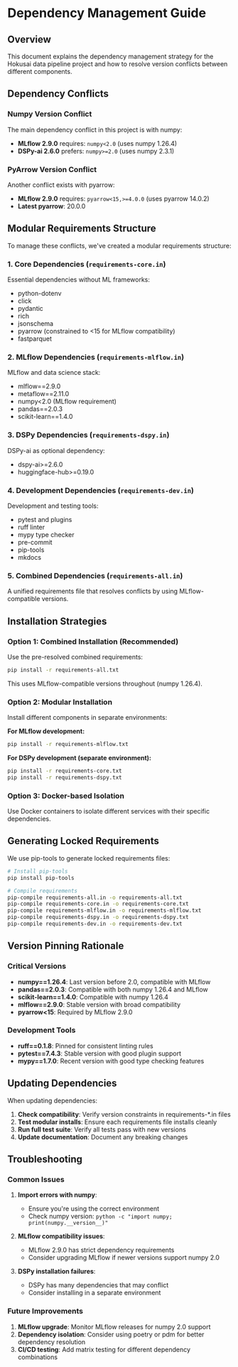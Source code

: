 # Dependency Management Guide

## Overview

This document explains the dependency management strategy for the Hokusai data pipeline project and how to resolve version conflicts between different components.

## Dependency Conflicts

### Numpy Version Conflict

The main dependency conflict in this project is with numpy:
- **MLflow 2.9.0** requires: `numpy<2.0` (uses numpy 1.26.4)
- **DSPy-ai 2.6.0** prefers: `numpy>=2.0` (uses numpy 2.3.1)

### PyArrow Version Conflict

Another conflict exists with pyarrow:
- **MLflow 2.9.0** requires: `pyarrow<15,>=4.0.0` (uses pyarrow 14.0.2)
- **Latest pyarrow**: 20.0.0

## Modular Requirements Structure

To manage these conflicts, we've created a modular requirements structure:

### 1. Core Dependencies (`requirements-core.in`)
Essential dependencies without ML frameworks:
- python-dotenv
- click
- pydantic
- rich
- jsonschema
- pyarrow (constrained to <15 for MLflow compatibility)
- fastparquet

### 2. MLflow Dependencies (`requirements-mlflow.in`)
MLflow and data science stack:
- mlflow==2.9.0
- metaflow==2.11.0
- numpy<2.0 (MLflow requirement)
- pandas==2.0.3
- scikit-learn==1.4.0

### 3. DSPy Dependencies (`requirements-dspy.in`)
DSPy-ai as optional dependency:
- dspy-ai>=2.6.0
- huggingface-hub>=0.19.0

### 4. Development Dependencies (`requirements-dev.in`)
Development and testing tools:
- pytest and plugins
- ruff linter
- mypy type checker
- pre-commit
- pip-tools
- mkdocs

### 5. Combined Dependencies (`requirements-all.in`)
A unified requirements file that resolves conflicts by using MLflow-compatible versions.

## Installation Strategies

### Option 1: Combined Installation (Recommended)
Use the pre-resolved combined requirements:
```bash
pip install -r requirements-all.txt
```

This uses MLflow-compatible versions throughout (numpy 1.26.4).

### Option 2: Modular Installation
Install different components in separate environments:

**For MLflow development:**
```bash
pip install -r requirements-mlflow.txt
```

**For DSPy development (separate environment):**
```bash
pip install -r requirements-core.txt
pip install -r requirements-dspy.txt
```

### Option 3: Docker-based Isolation
Use Docker containers to isolate different services with their specific dependencies.

## Generating Locked Requirements

We use pip-tools to generate locked requirements files:

```bash
# Install pip-tools
pip install pip-tools

# Compile requirements
pip-compile requirements-all.in -o requirements-all.txt
pip-compile requirements-core.in -o requirements-core.txt
pip-compile requirements-mlflow.in -o requirements-mlflow.txt
pip-compile requirements-dspy.in -o requirements-dspy.txt
pip-compile requirements-dev.in -o requirements-dev.txt
```

## Version Pinning Rationale

### Critical Versions
- **numpy==1.26.4**: Last version before 2.0, compatible with MLflow
- **pandas==2.0.3**: Compatible with both numpy 1.26.4 and MLflow
- **scikit-learn==1.4.0**: Compatible with numpy 1.26.4
- **mlflow==2.9.0**: Stable version with broad compatibility
- **pyarrow<15**: Required by MLflow 2.9.0

### Development Tools
- **ruff==0.1.8**: Pinned for consistent linting rules
- **pytest==7.4.3**: Stable version with good plugin support
- **mypy==1.7.0**: Recent version with good type checking features

## Updating Dependencies

When updating dependencies:

1. **Check compatibility**: Verify version constraints in requirements-*.in files
2. **Test modular installs**: Ensure each requirements file installs cleanly
3. **Run full test suite**: Verify all tests pass with new versions
4. **Update documentation**: Document any breaking changes

## Troubleshooting

### Common Issues

1. **Import errors with numpy**:
   - Ensure you're using the correct environment
   - Check numpy version: `python -c "import numpy; print(numpy.__version__)"`

2. **MLflow compatibility issues**:
   - MLflow 2.9.0 has strict dependency requirements
   - Consider upgrading MLflow if newer versions support numpy 2.0

3. **DSPy installation failures**:
   - DSPy has many dependencies that may conflict
   - Consider installing in a separate environment

### Future Improvements

1. **MLflow upgrade**: Monitor MLflow releases for numpy 2.0 support
2. **Dependency isolation**: Consider using poetry or pdm for better dependency resolution
3. **CI/CD testing**: Add matrix testing for different dependency combinations